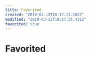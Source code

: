 ```yaml
---
title: Favorited
created: "2019-03-12T18:17:12.102Z"
modified: "2019-03-12T18:17:21.431Z"
favorited: true
---
```


# Favorited

